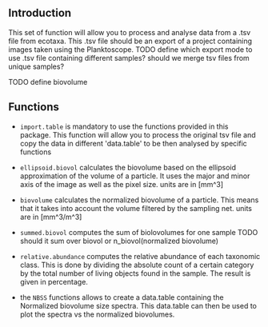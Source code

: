 
## Introduction

This set of function will allow you to process and analyse data from a .tsv file from ecotaxa.
This .tsv file should be an export of a project containing images taken using the Planktoscope.
TODO define which export mode to use
      .tsv file containing different samples? should we merge tsv files from unique samples?

TODO define biovolume

## Functions

- `import.table` is mandatory to use the functions provided in this package. This function will allow you to process the original tsv file and copy the data in different 'data.table' to be then analysed by specific functions

- `ellipsoid.biovol` calculates the biovolume based on the ellipsoid approximation of the volume of a particle. It uses the major and minor axis of the image as well as the pixel size. units are in [mm^3]

- `biovolume` calculates the normalized biovolume of a particle. This means that it takes into account the volume filtered by the sampling net. units are in [mm^3/m^3]

- `summed.biovol` computes the sum of biolovolumes for one sample TODO should it sum over biovol or n_biovol(normalized biovolume)

- `relative.abundance` computes the relative abundance of each taxonomic class. This is done by dividing the absolute count of a certain category by the total number of living objects found in the sample. The result is given in percentage.

- the `NBSS` functions allows to create a data.table containing the Normalized biovolume size spectra. This data.table can then be used to plot the spectra vs the normalized biovolumes.


